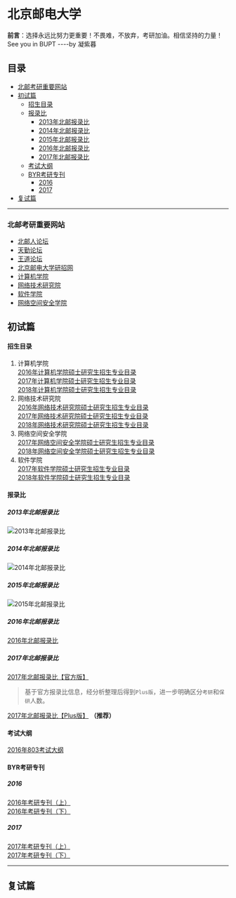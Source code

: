 # 北京邮电大学
**前言**：选择永远比努力更重要！不畏难，不放弃，考研加油。相信坚持的力量！See you in BUPT ----by 凝紫暮
## 目录
* [北邮考研重要网站](#北邮考研重要网站)  
* [初试篇](#初试篇)  
     * [招生目录](#招生目录)  
     * [报录比](#报录比)  
         * [2013年北邮报录比](#2013年北邮报录比)  
         * [2014年北邮报录比](#2014年北邮报录比)  
         * [2015年北邮报录比](#2015年北邮报录比)  
         * [2016年北邮报录比](#2016年北邮报录比)  
         * [2017年北邮报录比](#2017年北邮报录比)  
     * [考试大纲](#考试大纲)  
     * [BYR考研专刊](#byr考研专刊)  
        * [2016](#2016)  
        * [2017](#2017)  
* [复试篇](#复试篇)
---

### 北邮考研重要网站
- [北邮人论坛](bbs.cloud.icybee.cn/)
- [天勤论坛](http://www.csbiji.com/)
- [王道论坛](www.cskaoyan.com)
- [北京邮电大学研招网](http://yzb.bupt.edu.cn)
- [计算机学院](http://scs.bupt.edu.cn/cs_web/ )
- [网络技术研究院](http://int.bupt.edu.cn/)
- [软件学院](http://sse.bupt.edu.cn/)
- [网络空间安全学院](http://scss.bupt.edu.cn/)


## 初试篇
#### 招生目录
1. 计算机学院  
[2016年计算机学院硕士研究生招生专业目录](http://p235kcav5.bkt.clouddn.com/2016%E5%B9%B4%E8%AE%A1%E7%AE%97%E6%9C%BA%E5%AD%A6%E9%99%A2%E7%A1%95%E5%A3%AB%E6%8B%9B%E7%94%9F%E4%B8%93%E4%B8%9A%E7%9B%AE%E5%BD%95.jpg)  
[2017年计算机学院硕士研究生招生专业目录](http://p235kcav5.bkt.clouddn.com/2017%E5%B9%B4%E8%AE%A1%E7%AE%97%E6%9C%BA%E5%AD%A6%E9%99%A2%E7%A1%95%E5%A3%AB%E4%B8%93%E4%B8%9A%E7%9B%AE%E5%BD%95.docx)	    
[2018年计算机学院硕士研究生招生专业目录](http://p235kcav5.bkt.clouddn.com/2018%E5%B9%B4%E8%AE%A1%E7%AE%97%E6%9C%BA%E5%AD%A6%E9%99%A2%E7%A1%95%E5%A3%AB%E4%B8%93%E4%B8%9A%E7%9B%AE%E5%BD%95.docx)
2. 网络技术研究院   
[2016年网络技术研究院硕士研究生招生专业目录](http://p235kcav5.bkt.clouddn.com/2016%E5%B9%B4%E7%BD%91%E7%BB%9C%E6%8A%80%E6%9C%AF%E7%A0%94%E7%A9%B6%E9%99%A2%E7%A1%95%E5%A3%AB%E6%8B%9B%E7%94%9F%E4%B8%93%E4%B8%9A%E7%9B%AE%E5%BD%95.jpg)      
[2017年网络技术研究院硕士研究生招生专业目录](http://p235kcav5.bkt.clouddn.com/2017%E5%B9%B4%E7%BD%91%E7%BB%9C%E6%8A%80%E6%9C%AF%E7%A0%94%E7%A9%B6%E9%99%A2%E7%A1%95%E5%A3%AB%E4%B8%93%E4%B8%9A%E7%9B%AE%E5%BD%95.docx)	         
[2018年网络技术研究院硕士研究生招生专业目录](http://p235kcav5.bkt.clouddn.com/2018%E5%B9%B4%E7%BD%91%E7%BB%9C%E6%8A%80%E6%9C%AF%E7%A0%94%E7%A9%B6%E9%99%A2%E7%A1%95%E5%A3%AB%E4%B8%93%E4%B8%9A%E7%9B%AE%E5%BD%95.docx)	
3. 网络空间安全学院  
[2017年网络空间安全学院硕士研究生招生专业目录](http://p235kcav5.bkt.clouddn.com/2017%E5%B9%B4%E7%BD%91%E7%BB%9C%E7%A9%BA%E9%97%B4%E5%AE%89%E5%85%A8%E5%AD%A6%E9%99%A2%E7%A1%95%E5%A3%AB%E4%B8%93%E4%B8%9A%E7%9B%AE%E5%BD%95.docx)	     
[2018年网络空间安全学院硕士研究生招生专业目录](http://p235kcav5.bkt.clouddn.com/2018%E5%B9%B4%E7%BD%91%E7%BB%9C%E7%A9%BA%E9%97%B4%E5%AE%89%E5%85%A8%E5%AD%A6%E9%99%A2%E7%A1%95%E5%A3%AB%E4%B8%93%E4%B8%9A%E7%9B%AE%E5%BD%95.docx)
4. 软件学院  
[2017年软件学院硕士研究生招生专业目录](http://p235kcav5.bkt.clouddn.com/2017%E5%B9%B4%E8%BD%AF%E4%BB%B6%E5%AD%A6%E9%99%A2%E7%A1%95%E5%A3%AB%E4%B8%93%E4%B8%9A%E7%9B%AE%E5%BD%95.docx)   
[2018年软件学院硕士研究生招生专业目录](http://p235kcav5.bkt.clouddn.com/2018%E5%B9%B4%E8%BD%AF%E4%BB%B6%E5%AD%A6%E9%99%A2%E7%A1%95%E5%A3%AB%E4%B8%93%E4%B8%9A%E7%9B%AE%E5%BD%95.docx)
#### 报录比
##### 2013年北邮报录比
![2013年北邮报录比](http://p235kcav5.bkt.clouddn.com/2013%E5%B9%B4%E5%8C%97%E9%82%AE%E6%8A%A5%E5%BD%95%E6%AF%94%E3%80%90%E5%AE%98%E6%96%B9%E3%80%91.jpg)
##### 2014年北邮报录比
![2014年北邮报录比](http://p235kcav5.bkt.clouddn.com/2014%E5%B9%B4%E5%8C%97%E9%82%AE%E6%8A%A5%E5%BD%95%E6%AF%94%E3%80%90%E5%AE%98%E6%96%B9%E3%80%91.jpg)
##### 2015年北邮报录比
![2015年北邮报录比](http://p235kcav5.bkt.clouddn.com/2015%E5%B9%B4%E5%8C%97%E9%82%AE%E6%8A%A5%E5%BD%95%E6%AF%94%E3%80%90%E5%AE%98%E6%96%B9%E3%80%91.jpg)
##### 2016年北邮报录比
[2016年北邮报录比](http://yzb.bupt.edu.cn/content/content.php?p=3_8_207)  
##### 2017年北邮报录比
[2017年北邮报录比【官方版】](http://yzb.bupt.edu.cn/content/content.php?p=3_22_280)
> 基于官方报录比信息，经分析整理后得到`Plus版`，进一步明确区分`考研`和`保研`人数。 

[2017年北邮报录比【Plus版】](http://p235kcav5.bkt.clouddn.com/2017%E5%B9%B4%E5%90%84%E9%99%A2%E7%A1%95%E5%A3%AB%E7%A0%94%E7%A9%B6%E7%94%9F%E5%88%86%E4%B8%93%E4%B8%9A%E6%8A%A5%E8%80%83%E5%BD%95%E5%8F%96%E6%83%85%E5%86%B5%E8%A1%A8.xlsx)  **（推荐）**

#### 考试大纲
[2016年803考试大纲](http://p235kcav5.bkt.clouddn.com/%E5%8C%97%E9%82%AE2016%E8%AE%A1%E7%AE%97%E6%9C%BA%E8%80%83%E7%BA%B2803.docx)
#### BYR考研专刊
##### 2016
[2016年考研专刊（上）](http://p235kcav5.bkt.clouddn.com/%E3%80%8A2013%E5%B9%B4%E7%8E%8B%E9%81%93%E8%AE%BA%E5%9D%9B%E8%AE%A1%E7%AE%97%E6%9C%BA%E8%80%83%E7%A0%94%E6%9C%BA%E8%AF%95%E6%8C%87%E5%8D%97%E3%80%8B%20%281%29.pdf)  
[2016年考研专刊（下）](http://p235kcav5.bkt.clouddn.com/2016%E5%B9%B4%E8%80%83%E7%A0%94%E4%B8%93%E5%88%8A%EF%BC%88%E4%B8%8B%EF%BC%89%20.pdf)
##### 2017
[2017年考研专刊（上）](http://p235kcav5.bkt.clouddn.com/2017%E8%80%83%E7%A0%94%E4%B8%93%E5%88%8A%E4%B8%8A.pdf)   
[2017年考研专刊（下）](http://p235kcav5.bkt.clouddn.com/2017%E8%80%83%E7%A0%94%E4%B8%93%E5%88%8A%E4%B8%8B.pdf)

---
## 复试篇
